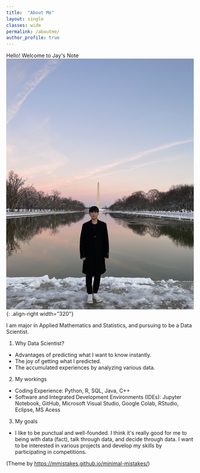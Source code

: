 ```yaml
---
title:  "About Me"
layout: single
classes: wide
permalink: /aboutme/
author_profile: true
---
```


Hello! Welcome to Jay's Note <br>
![](/images/image1.jpg){: .align-right width="320"}

I am major in Applied Mathematics and Statistics, and pursuing to be a Data Scientist. <br>
1. Why Data Scientist? <br>
- Advantages of predicting what I want to know instantly.
- The joy of getting what I predicted.
- The accumulated experiences by analyzing various data.
2. My workings <br>
- Coding Experience: Python, R, SQL, Java, C++
- Software and Integrated Development Environments (IDEs): Jupyter Notebook, GitHub, Microsoft
Visual Studio, Google Colab, RStudio, Eclipse, MS Acess
3. My goals <br>
- I like to be punctual and well-founded.  I think it's really good for me to being with data (fact), talk through data, and decide through data. I want to be interested in various projects and develop my skills by participating in competitions. <br>

(Theme by https://mmistakes.github.io/minimal-mistakes/)

